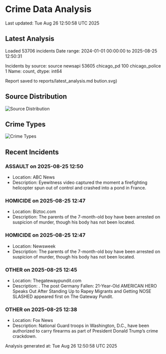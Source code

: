 # Crime Data Analysis
Last updated: Tue Aug 26 12:50:58 UTC 2025

## Latest Analysis

Loaded 53706 incidents
Date range: 2024-01-01 00:00:00 to 2025-08-25 12:50:31

Incidents by source:
source
newsapi           53605
chicago_pd          100
chicago_police        1
Name: count, dtype: int64

Report saved to reports/latest_analysis.md
bution.svg)

## Source Distribution
![Source Distribution](images/source_distribution.svg)

## Crime Types
![Crime Types](images/crime_types.svg)

## Recent Incidents

### ASSAULT on 2025-08-25 12:50
- Location: ABC News
- Description: Eyewitness video captured the moment a firefighting helicopter spun out of control and crashed into a pond in France.


### HOMICIDE on 2025-08-25 12:47
- Location: Biztoc.com
- Description: The parents of the 7-month-old boy have been arrested on suspicion of murder, though his body has not been located.


### HOMICIDE on 2025-08-25 12:47
- Location: Newsweek
- Description: The parents of the 7-month-old boy have been arrested on suspicion of murder, though his body has not been located.


### OTHER on 2025-08-25 12:45
- Location: Thegatewaypundit.com
- Description: .
The post Germany Fallen: 21-Year-Old AMERICAN HERO Speaks Out After Standing Up to Rapey Migrants and Getting NOSE SLASHED appeared first on The Gateway Pundit.


### OTHER on 2025-08-25 12:38
- Location: Fox News
- Description: National Guard troops in Washington, D.C., have been authorized to carry firearms as part of President Donald Trump’s crime crackdown.

Analysis generated at: Tue Aug 26 12:50:58 UTC 2025
